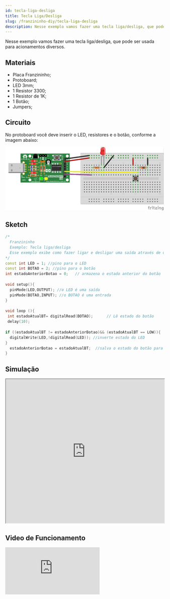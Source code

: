 ```yaml
---
id: tecla-liga-desliga
title: Tecla Liga/Desliga
slug: /franzininho-diy/tecla-liga-desliga
description: Nesse exemplo vamos fazer uma tecla liga/desliga, que pode ser usada para acionamentos diversos.
---
```


Nesse exemplo vamos fazer uma tecla liga/desliga, que pode ser usada para acionamentos diversos.

## Materiais

- Placa Franzininho;
- Protoboard;
- LED 3mm; 
- 1 Resistor 3300; 
- 1 Resistor de 1K; 
- 1 Botão; 
- Jumpers;

## Circuito

No protoboard você deve inserir o LED, resistores e o botão, conforme a imagem abaixo:

![Circuito ](img/tecla-liga-desliga/circuito-tecla-liga-desliga.png)

## Sketch

```cpp
/*
  Franzininho
  Exemplo: Tecla liga/desliga
  Esse exemplo exibe como fazer ligar e desligar uma saída através de uma tecla
*/
const int LED = 1; //pino para o LED
const int BOTAO = 2; //pino para o botão
int estadoAnteriorBotao = 0;   // armazena o estado anterior do botão

void setup(){
  pinMode(LED,OUTPUT); //o LED é uma saída
  pinMode(BOTAO,INPUT); //o BOTAO é uma entrada
}

void loop (){
 int estadoAtualBT= digitalRead(BOTAO);      // Lê estado do botão
 delay(10);

if ((estadoAtualBT != estadoAnteriorBotao)&& (estadoAtualBT == LOW)){       //Se o botão foi pressionado e o seu estado mudou
  digitalWrite(LED,!digitalRead(LED)); //inverte estado do LED
}
  estadoAnteriorBotao = estadoAtualBT;  //salva o estado do botão para comparar na próxima leitura
}
```

## Simulação

<iframe width="100%" height="458px" src="https://wokwi.com/arduino/projects/311373968060711489?view=diagram"></iframe>


## Video de Funcionamento

<iframe   src="https://www.youtube.com/embed/Aht0fUuGIjQ" title="YouTube video player" frameborder="0" allow="accelerometer; autoplay; clipboard-write; encrypted-media; gyroscope; picture-in-picture" allowfullscreen></iframe>

